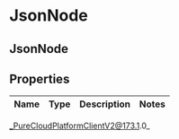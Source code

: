 # JsonNode

## JsonNode

## Properties

|Name | Type | Description | Notes|
|------------ | ------------- | ------------- | -------------|



_PureCloudPlatformClientV2@173.1.0_

